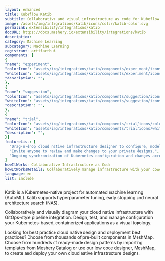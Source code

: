 ```yaml
---
layout: enhanced
title: Kubeflow Katib
subtitle: Collaborative and visual infrastructure as code for Kubeflow Katib
image: /assets/img/integrations/katib/icons/color/katib-color.svg
permalink: extensibility/integrations/katib
docURL: https://docs.meshery.io/extensibility/integrations/katib
description: 
category: Machine Learning
subcategory: Machine Learning
registrant: artifacthub
components: [
{
"name": "experiment",
"colorIcon": "assets/img/integrations/katib/components/experiment/icons/color/experiment-color.svg",
"whiteIcon": "assets/img/integrations/katib/components/experiment/icons/white/experiment-white.svg",
"description": "",
},
{
"name": "suggestion",
"colorIcon": "assets/img/integrations/katib/components/suggestion/icons/color/suggestion-color.svg",
"whiteIcon": "assets/img/integrations/katib/components/suggestion/icons/white/suggestion-white.svg",
"description": "",
},
{
"name": "trial",
"colorIcon": "assets/img/integrations/katib/components/trial/icons/color/trial-color.svg",
"whiteIcon": "assets/img/integrations/katib/components/trial/icons/white/trial-white.svg",
"description": "",
}]
featureList: [
  "Drag-n-drop cloud native infrastructure designer to configure, model, and deploy your workloads.",
  "Invite anyone to review and make changes to your private designs.",
  "Ongoing synchronization of Kubernetes configuration and changes across any number of clusters."
]
howItWorks: Collaborative Infrastructure as Code
howItWorksDetails: Collaboratively manage infrastructure with your coworkers synchronously sharing the same designs.
language: en
list: include
---
```

<p>
Katib is a Kubernetes-native project for automated machine learning (AutoML). Katib supports hyperparameter tuning, early stopping and neural architecture search (NAS).
</p>
<p>
    Collaboratively and visually diagram your cloud native infrastructure with GitOps-style pipeline integration. Design, test, and manage configuration your Kubernetes-based, containerized applications as a visual topology.
</p>
<p>
    Looking for best practice cloud native design and deployment best practices? Choose from thousands of pre-built components in MeshMap. Choose from hundreds of ready-made design patterns by importing templates from Meshery Catalog or use our low code designer, MeshMap, to create and deploy your own cloud native infrastructure designs.
</p>
